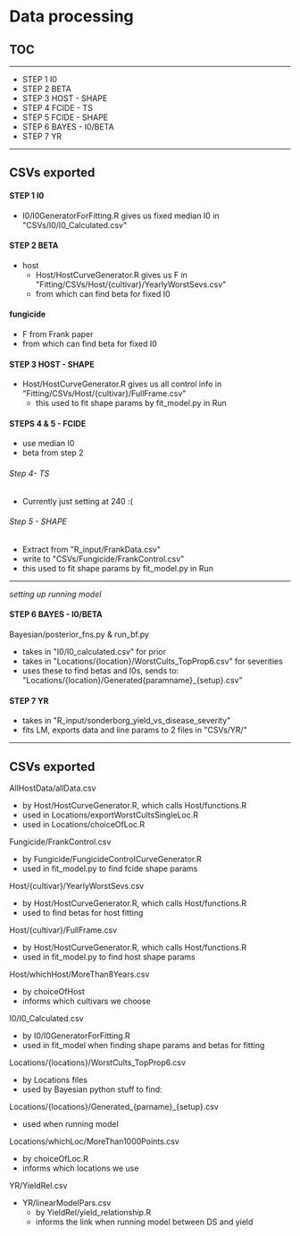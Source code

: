 # Data processing

## TOC
----
* STEP 1 I0
* STEP 2 BETA
* STEP 3 HOST - SHAPE
* STEP 4 FCIDE - TS
* STEP 5 FCIDE - SHAPE
* STEP 6 BAYES - I0/BETA
* STEP 7 YR

----
## CSVs exported

#### STEP 1 I0
* I0/I0GeneratorForFitting.R gives us fixed median I0 in "CSVs/I0/I0_Calculated.csv"

#### STEP 2 BETA
* host
  * Host/HostCurveGenerator.R gives us F in "Fitting/CSVs/Host/{cultivar}/YearlyWorstSevs.csv"
  * from which can find beta for fixed I0

#### fungicide
* F from Frank paper
* from which can find beta for fixed I0


#### STEP 3 HOST - SHAPE
* Host/HostCurveGenerator.R gives us all control info in "Fitting/CSVs/Host/{cultivar}/FullFrame.csv"
  * this used to fit shape params by fit_model.py in Run

#### STEPS 4 & 5 - FCIDE
* use median I0
* beta from step 2

###### Step 4- TS
* Currently just setting at 240 :(

###### Step 5 - SHAPE
* Extract from "R_input/FrankData.csv"
* write to "CSVs/Fungicide/FrankControl.csv"
* this used to fit shape params by fit_model.py in Run


----
*setting up running model*

#### STEP 6 BAYES - I0/BETA

Bayesian/posterior_fns.py & run_bf.py

* takes in "I0/I0_calculated.csv" for prior
* takes in "Locations/{location}/WorstCults_TopProp6.csv" for severities
* uses these to find betas and I0s, sends to: "Locations/{location}/Generated{paramname}_{setup}.csv"

#### STEP 7 YR
* takes in "R_input/sonderborg_yield_vs_disease_severity"
* fits LM, exports data and line params to 2 files in "CSVs/YR/"


----
## CSVs exported

AllHostData/allData.csv
* by Host/HostCurveGenerator.R, which calls Host/functions.R
* used in Locations/exportWorstCultsSingleLoc.R
* used in Locations/choiceOfLoc.R

Fungicide/FrankControl.csv
* by Fungicide/FungicideControlCurveGenerator.R
* used in fit_model.py to find fcide shape params

Host/{cultivar}/YearlyWorstSevs.csv
* by Host/HostCurveGenerator.R, which calls Host/functions.R
* used to find betas for host fitting

Host/{cultivar}/FullFrame.csv
* by Host/HostCurveGenerator.R, which calls Host/functions.R
* used in fit_model.py to find host shape params

Host/whichHost/MoreThan8Years.csv
* by choiceOfHost
* informs which cultivars we choose

I0/I0_Calculated.csv
* by I0/I0GeneratorForFitting.R
* used in fit_model when finding shape params and betas for fitting

Locations/{locations}/WorstCults_TopProp6.csv
* by Locations files
* used by Bayesian python stuff to find:

Locations/{locations}/Generated_{parname}_{setup}.csv
* used when running model

Locations/whichLoc/MoreThan1000Points.csv
* by choiceOfLoc.R
* informs which locations we use

YR/YieldRel.csv
* YR/linearModelPars.csv
  * by YieldRel/yield_relationship.R
  * informs the link when running model between DS and yield
